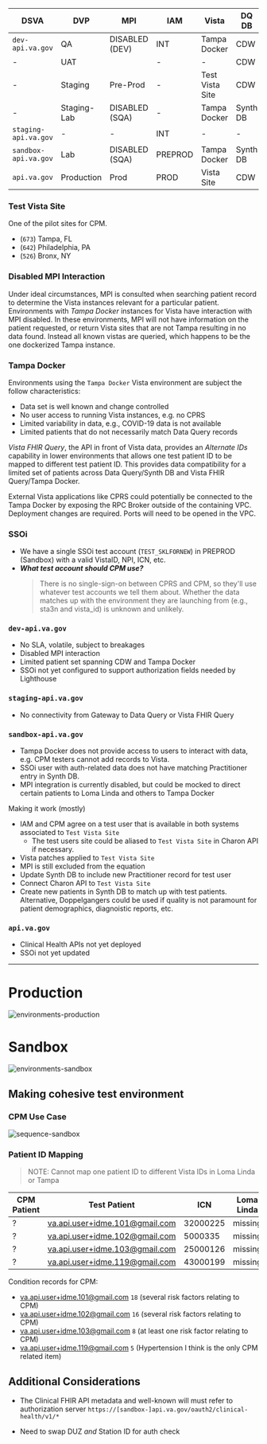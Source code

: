 | DSVA                 | DVP         | MPI            | IAM     | Vista           | DQ DB    |
|----------------------|-------------|----------------|---------|-----------------|----------|
| `dev-api.va.gov`     | QA          | DISABLED (DEV) | INT     | Tampa Docker    | CDW      |
| -                    | UAT         |                | -       | -               | CDW      |
| -                    | Staging     | Pre-Prod       | -       | Test Vista Site | CDW      |
| -                    | Staging-Lab | DISABLED (SQA) | -       | Tampa Docker    | Synth DB |
| `staging-api.va.gov` | -           | -              | INT     | -               | -        |
| `sandbox-api.va.gov` | Lab         | DISABLED (SQA) | PREPROD | Tampa Docker    | Synth DB |
| `api.va.gov`         | Production  | Prod           | PROD    | Vista Site      | CDW      |

### Test Vista Site

One of the pilot sites for CPM.

- (`673`) Tampa, FL
- (`642`) Philadelphia, PA
- (`526`) Bronx, NY

### Disabled MPI Interaction

Under ideal circumstances, MPI is consulted when searching patient record to determine the Vista instances relevant for
a particular patient. Environments with _Tampa Docker_ instances for Vista have interaction with MPI disabled. In these
environments, MPI will not have information on the patient requested, or return Vista sites that are not Tampa resulting
in no data found. Instead all known vistas are queried, which happens to be the one dockerized Tampa instance.

### Tampa Docker

Environments using the `Tampa Docker` Vista environment are subject the follow characteristics:

- Data set is well known and change controlled
- No user access to running Vista instances, e.g. no CPRS
- Limited variability in data, e.g., COVID-19 data is not available
- Limited patients that do not necessarily match Data Query records

_Vista FHIR Query_, the API in front of Vista data, provides an _Alternate IDs_ capability in lower environments that
allows one test patient ID to be mapped to different test patient ID. This provides data compatibility for a limited set
of patients across Data Query/Synth DB and Vista FHIR Query/Tampa Docker.

External Vista applications like CPRS could potentially be connected to the Tampa Docker by exposing the RPC Broker
outside of the containing VPC. Deployment changes are required. Ports will need to be opened in the VPC.

### SSOi

- We have a single SSOi test account (`TEST_SKLFORNEW`) in PREPROD (Sandbox) with a valid VistaID, NPI, ICN, etc.
- _**What test account should CPM use?**_
  > There is no single-sign-on between CPRS and CPM, so they'll use whatever test accounts we tell them about. Whether the data matches up with the environment they are launching from (e.g., sta3n and vista_id) is unknown and unlikely.

### `dev-api.va.gov`

- No SLA, volatile, subject to breakages
- Disabled MPI interaction
- Limited patient set spanning CDW and Tampa Docker
- SSOi not yet configured to support authorization fields needed by Lighthouse

### `staging-api.va.gov`

- No connectivity from Gateway to Data Query or Vista FHIR Query

### `sandbox-api.va.gov`

- Tampa Docker does not provide access to users to interact with data, e.g. CPM testers cannot add records to Vista.
- SSOi user with auth-related data does not have matching Practitioner entry in Synth DB.
- MPI integration is currently disabled, but could be mocked to direct certain patients to Loma Linda and others to Tampa Docker

Making it work (mostly)

- IAM and CPM agree on a test user that is available in both systems associated to `Test Vista Site`
  - The test users site could be aliased to `Test Vista Site` in Charon API if necessary.
- Vista patches applied to `Test Vista Site`
- MPI is still excluded from the equation
- Update Synth DB to include new Practitioner record for test user
- Connect Charon API to `Test Vista Site`
- Create new patients in Synth DB to match up with test patients. Alternative, Doppelgangers could be used if quality is
  not paramount for patient demographics, diagnoistic reports, etc.

### `api.va.gov`

- Clinical Health APIs not yet deployed
- SSOi not yet updated

---
# Production
![environments-production](src/plantuml/environments-production.png)


# Sandbox
![environments-sandbox](src/plantuml/environments-sandbox.png)

## Making cohesive test environment
### CPM Use Case
![sequence-sandbox](src/plantuml/sequence-sandbox.png)


### Patient ID Mapping

> NOTE: Cannot map one patient ID to different Vista IDs in Loma Linda or Tampa

| CPM Patient | Test Patient                    |  ICN     | Loma Linda | Tampa Docker |
|-------------|---------------------------------|----------|------------|--------------|
| ?           | va.api.user+idme.101@gmail.com  | 32000225 | missing    | 5000000345   |
| ?           | va.api.user+idme.102@gmail.com  | 5000335  | missing    | 5000000348   |
| ?           | va.api.user+idme.103@gmail.com  | 25000126 | missing    | 5000000341   |
| ?           | va.api.user+idme.119@gmail.com  | 43000199 | missing    | missing      |

Condition records for CPM:
- va.api.user+idme.101@gmail.com `18` (several risk factors relating to CPM)
- va.api.user+idme.102@gmail.com `16` (several risk factors relating to CPM)
- va.api.user+idme.103@gmail.com `8` (at least one risk factor relating to CPM)
- va.api.user+idme.119@gmail.com `5` (Hypertension I think is the only CPM related item)


## Additional Considerations

- The Clinical FHIR API metadata and well-known will must refer to authorization
  server `https://[sandbox-]api.va.gov/oauth2/clinical-health/v1/*`
  

- Need to swap DUZ _and_ Station ID for auth check